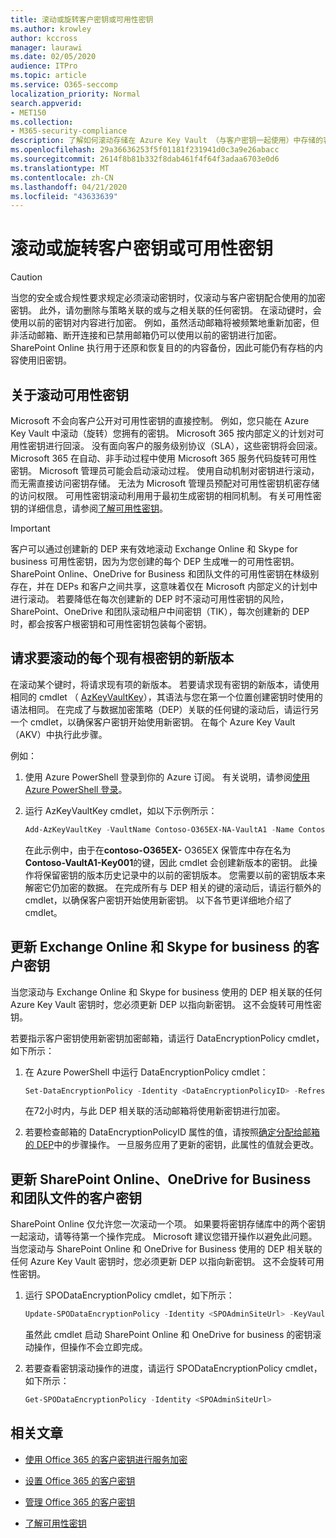 ```yaml
---
title: 滚动或旋转客户密钥或可用性密钥
ms.author: krowley
author: kccross
manager: laurawi
ms.date: 02/05/2020
audience: ITPro
ms.topic: article
ms.service: O365-seccomp
localization_priority: Normal
search.appverid:
- MET150
ms.collection:
- M365-security-compliance
description: 了解如何滚动存储在 Azure Key Vault （与客户密钥一起使用）中存储的客户根键。 服务包括 Exchange Online、Skype for Business、SharePoint Online、OneDrive for Business 和团队文件。
ms.openlocfilehash: 29a36636253f5f01181f231941d0c3a9e26abacc
ms.sourcegitcommit: 2614f8b81b332f8dab461f4f64f3adaa6703e0d6
ms.translationtype: MT
ms.contentlocale: zh-CN
ms.lasthandoff: 04/21/2020
ms.locfileid: "43633639"
---
```

# <a name="roll-or-rotate-a-customer-key-or-an-availability-key"></a>滚动或旋转客户密钥或可用性密钥

> [!CAUTION]
> 当您的安全或合规性要求规定必须滚动密钥时，仅滚动与客户密钥配合使用的加密密钥。 此外，请勿删除与策略关联的或与之相关联的任何密钥。 在滚动键时，会使用以前的密钥对内容进行加密。 例如，虽然活动邮箱将被频繁地重新加密，但非活动邮箱、断开连接和已禁用邮箱仍可以使用以前的密钥进行加密。 SharePoint Online 执行用于还原和恢复目的的内容备份，因此可能仍有存档的内容使用旧密钥。

## <a name="about-rolling-the-availability-key"></a>关于滚动可用性密钥

Microsoft 不会向客户公开对可用性密钥的直接控制。 例如，您只能在 Azure Key Vault 中滚动（旋转）您拥有的密钥。 Microsoft 365 按内部定义的计划对可用性密钥进行回滚。 没有面向客户的服务级别协议（SLA），这些密钥将会回滚。 Microsoft 365 在自动、非手动过程中使用 Microsoft 365 服务代码旋转可用性密钥。 Microsoft 管理员可能会启动滚动过程。 使用自动机制对密钥进行滚动，而无需直接访问密钥存储。 无法为 Microsoft 管理员预配对可用性密钥机密存储的访问权限。 可用性密钥滚动利用用于最初生成密钥的相同机制。 有关可用性密钥的详细信息，请参阅[了解可用性密钥](customer-key-availability-key-understand.md)。

> [!IMPORTANT]
> 客户可以通过创建新的 DEP 来有效地滚动 Exchange Online 和 Skype for business 可用性密钥，因为为您创建的每个 DEP 生成唯一的可用性密钥。 SharePoint Online、OneDrive for Business 和团队文件的可用性密钥在林级别存在，并在 DEPs 和客户之间共享，这意味着仅在 Microsoft 内部定义的计划中进行滚动。 若要降低在每次创建新的 DEP 时不滚动可用性密钥的风险，SharePoint、OneDrive 和团队滚动租户中间密钥（TIK），每次创建新的 DEP 时，都会按客户根密钥和可用性密钥包装每个密钥。

## <a name="request-a-new-version-of-each-existing-root-key-you-want-to-roll"></a>请求要滚动的每个现有根密钥的新版本

在滚动某个键时，将请求现有项的新版本。 若要请求现有密钥的新版本，请使用相同的 cmdlet （ [AzKeyVaultKey](https://docs.microsoft.com/powershell/module/az.keyvault/add-azkeyvaultkey)），其语法与您在第一个位置创建密钥时使用的语法相同。 在完成了与数据加密策略（DEP）关联的任何键的滚动后，请运行另一个 cmdlet，以确保客户密钥开始使用新密钥。 在每个 Azure Key Vault （AKV）中执行此步骤。

例如：

1. 使用 Azure PowerShell 登录到你的 Azure 订阅。 有关说明，请参阅[使用 Azure PowerShell 登录](https://docs.microsoft.com/powershell/azure/authenticate-azureps)。

2. 运行 AzKeyVaultKey cmdlet，如以下示例所示：

   ```powershell
   Add-AzKeyVaultKey -VaultName Contoso-O365EX-NA-VaultA1 -Name Contoso-O365EX-NA-VaultA1-Key001 -Destination HSM -KeyOps @('wrapKey','unwrapKey') -NotBefore (Get-Date -Date "12/27/2016 12:01 AM")
   ```

   在此示例中，由于在**contoso-O365EX-** O365EX 保管库中存在名为**Contoso-VaultA1-Key001**的键，因此 cmdlet 会创建新版本的密钥。 此操作将保留密钥的版本历史记录中的以前的密钥版本。 您需要以前的密钥版本来解密它仍加密的数据。 在完成所有与 DEP 相关的键的滚动后，请运行额外的 cmdlet，以确保客户密钥开始使用新密钥。 以下各节更详细地介绍了 cmdlet。
  
## <a name="update-the-customer-key-for-exchange-online-and-skype-for-business"></a>更新 Exchange Online 和 Skype for business 的客户密钥

当您滚动与 Exchange Online 和 Skype for business 使用的 DEP 相关联的任何 Azure Key Vault 密钥时，您必须更新 DEP 以指向新密钥。 这不会旋转可用性密钥。

若要指示客户密钥使用新密钥加密邮箱，请运行 DataEncryptionPolicy cmdlet，如下所示：

1. 在 Azure PowerShell 中运行 DataEncryptionPolicy cmdlet：
  
   ```powershell
   Set-DataEncryptionPolicy -Identity <DataEncryptionPolicyID> -Refresh
   ```

   在72小时内，与此 DEP 相关联的活动邮箱将使用新密钥进行加密。

2. 若要检查邮箱的 DataEncryptionPolicyID 属性的值，请按照[确定分配给邮箱的 DEP](customer-key-manage.md#determine-the-dep-assigned-to-a-mailbox)中的步骤操作。 一旦服务应用了更新的密钥，此属性的值就会更改。
  
## <a name="update-the-customer-key-for-sharepointonlineonedriveforbusinessandteamsfiles"></a>更新 SharePoint Online、OneDrive for Business 和团队文件的客户密钥

SharePoint Online 仅允许您一次滚动一个项。 如果要将密钥存储库中的两个密钥一起滚动，请等待第一个操作完成。 Microsoft 建议您错开操作以避免此问题。 当您滚动与 SharePoint Online 和 OneDrive for Business 使用的 DEP 相关联的任何 Azure Key Vault 密钥时，您必须更新 DEP 以指向新密钥。 这不会旋转可用性密钥。

1. 运行 SPODataEncryptionPolicy cmdlet，如下所示：
  
   ```powershell
   Update-SPODataEncryptionPolicy -Identity <SPOAdminSiteUrl> -KeyVaultName <ReplacementKeyVaultName> -KeyName <ReplacementKeyName> -KeyVersion <ReplacementKeyVersion> -KeyType <Primary | Secondary>
   ```

   虽然此 cmdlet 启动 SharePoint Online 和 OneDrive for business 的密钥滚动操作，但操作不会立即完成。

2. 若要查看密钥滚动操作的进度，请运行 SPODataEncryptionPolicy cmdlet，如下所示：

   ```powershell
   Get-SPODataEncryptionPolicy -Identity <SPOAdminSiteUrl>
   ```

## <a name="related-articles"></a>相关文章

- [使用 Office 365 的客户密钥进行服务加密](customer-key-overview.md)

- [设置 Office 365 的客户密钥](customer-key-set-up.md)

- [管理 Office 365 的客户密钥](customer-key-manage.md)

- [了解可用性密钥](customer-key-availability-key-understand.md)
